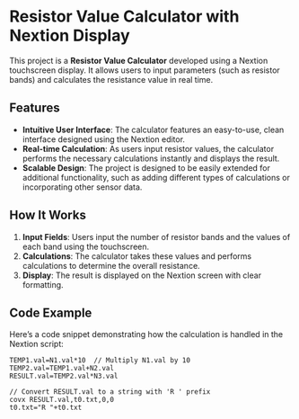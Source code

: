 # Resistor Value Calculator with Nextion Display

This project is a **Resistor Value Calculator** developed using a Nextion touchscreen display. It allows users to input parameters (such as resistor bands) and calculates the resistance value in real time.

## Features

- **Intuitive User Interface**: The calculator features an easy-to-use, clean interface designed using the Nextion editor.
- **Real-time Calculation**: As users input resistor values, the calculator performs the necessary calculations instantly and displays the result.
- **Scalable Design**: The project is designed to be easily extended for additional functionality, such as adding different types of calculations or incorporating other sensor data.

## How It Works

1. **Input Fields**: Users input the number of resistor bands and the values of each band using the touchscreen.
2. **Calculations**: The calculator takes these values and performs calculations to determine the overall resistance.
3. **Display**: The result is displayed on the Nextion screen with clear formatting.

## Code Example

Here’s a code snippet demonstrating how the calculation is handled in the Nextion script:

```plaintext
TEMP1.val=N1.val*10  // Multiply N1.val by 10
TEMP2.val=TEMP1.val+N2.val
RESULT.val=TEMP2.val*N3.val

// Convert RESULT.val to a string with 'R ' prefix
covx RESULT.val,t0.txt,0,0
t0.txt="R "+t0.txt
